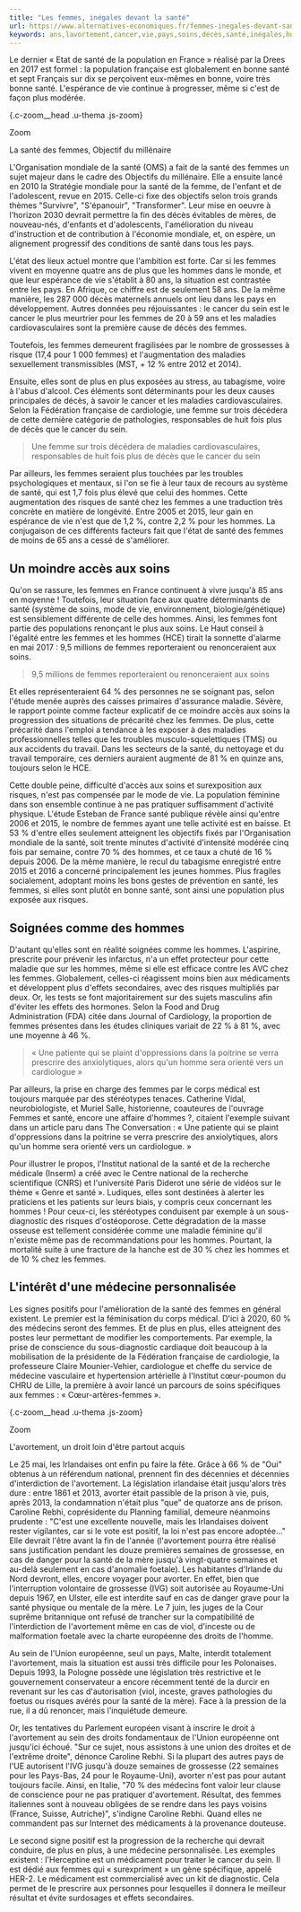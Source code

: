 ```yaml
---
title: "Les femmes, inégales devant la santé"
url: https://www.alternatives-economiques.fr/femmes-inegales-devant-sante/00086194
keywords: ans,lavortement,cancer,vie,pays,soins,décès,santé,inégales,hommes,femmes
---
```

Le dernier « Etat de santé de la population en France » réalisé par la Drees en 2017 est formel : la population française est globalement en bonne santé et sept Français sur dix se perçoivent eux-mêmes en bonne, voire très bonne santé. L'espérance de vie continue à progresser, même si c'est de façon plus modérée.

[](#){.c-zoom__head .u-thema .js-zoom}

Zoom

La santé des femmes, Objectif du millénaire

L'Organisation mondiale de la santé (OMS) a fait de la santé des femmes un sujet majeur dans le cadre des Objectifs du millénaire. Elle a ensuite lancé en 2010 la Stratégie mondiale pour la santé de la femme, de l'enfant et de l'adolescent, revue en 2015. Celle-ci fixe des objectifs selon trois grands thèmes \"Survivre\", \"S'épanouir\", \"Transformer\". Leur mise en oeuvre à l'horizon 2030 devrait permettre la fin des décès évitables de mères, de nouveau-nés, d'enfants et d'adolescents, l'amélioration du niveau d'instruction et de contribution à l'économie mondiale, et, on espère, un alignement progressif des conditions de santé dans tous les pays.

L'état des lieux actuel montre que l'ambition est forte. Car si les femmes vivent en moyenne quatre ans de plus que les hommes dans le monde, et que leur espérance de vie s'établit à 80 ans, la situation est contrastée entre les pays. En Afrique, ce chiffre est de seulement 58 ans. De la même manière, les 287 000 décès maternels annuels ont lieu dans les pays en développement. Autres données peu réjouissantes : le cancer du sein est le cancer le plus meurtrier pour les femmes de 20 à 59 ans et les maladies cardiovasculaires sont la première cause de décès des femmes.

Toutefois, les femmes demeurent fragilisées par le nombre de grossesses à risque (17,4 pour 1 000 femmes) et l'augmentation des maladies sexuellement transmissibles (MST, + 12 % entre 2012 et 2014).

Ensuite, elles sont de plus en plus exposées au stress, au tabagisme, voire à l'abus d'alcool. Ces éléments sont déterminants pour les deux causes principales de décès, à savoir le cancer et les maladies cardiovasculaires. Selon la Fédération française de cardiologie, une femme sur trois décédera de cette dernière catégorie de pathologies, responsables de huit fois plus de décès que le cancer du sein.

> Une femme sur trois décédera de maladies cardiovasculaires, responsables de huit fois plus de décès que le cancer du sein

Par ailleurs, les femmes seraient plus touchées par les troubles psychologiques et mentaux, si l'on se fie à leur taux de recours au système de santé, qui est 1,7 fois plus élevé que celui des hommes. Cette augmentation des risques de santé chez les femmes a une traduction très concrète en matière de longévité. Entre 2005 et 2015, leur gain en espérance de vie n'est que de 1,2 %, contre 2,2 % pour les hommes. La conjugaison de ces différents facteurs fait que l'état de santé des femmes de moins de 65 ans a cessé de s'améliorer.

Un moindre accès aux soins
--------------------------

Qu'on se rassure, les femmes en France continuent à vivre jusqu'à 85 ans en moyenne ! Toutefois, leur situation face aux quatre déterminants de santé (système de soins, mode de vie, environnement, biologie/génétique) est sensiblement différente de celle des hommes. Ainsi, les femmes font partie des populations renonçant le plus aux soins. Le Haut conseil à l'égalité entre les femmes et les hommes (HCE) tirait la sonnette d'alarme en mai 2017 : 9,5 millions de femmes reporteraient ou renonceraient aux soins.

> 9,5 millions de femmes reporteraient ou renonceraient aux soins

Et elles représenteraient 64 % des personnes ne se soignant pas, selon l'étude menée auprès des caisses primaires d'assurance maladie. Sévère, le rapport pointe comme facteur explicatif de ce moindre accès aux soins la progression des situations de précarité chez les femmes. De plus, cette précarité dans l'emploi a tendance à les exposer à des maladies professionnelles telles que les troubles musculo-squelettiques (TMS) ou aux accidents du travail. Dans les secteurs de la santé, du nettoyage et du travail temporaire, ces derniers auraient augmenté de 81 % en quinze ans, toujours selon le HCE.

Cette double peine, difficulté d'accès aux soins et surexposition aux risques, n'est pas compensée par le mode de vie. La population féminine dans son ensemble continue à ne pas pratiquer suffisamment d'activité physique. L'étude Esteban de France santé publique révèle ainsi qu'entre 2006 et 2015, le nombre de femmes ayant une telle activité est en baisse. Et 53 % d'entre elles seulement atteignent les objectifs fixés par l'Organisation mondiale de la santé, soit trente minutes d'activité d'intensité modérée cinq fois par semaine, contre 70 % des hommes, et ce taux a chuté de 16 % depuis 2006. De la même manière, le recul du tabagisme enregistré entre 2015 et 2016 a concerné principalement les jeunes hommes. Plus fragiles socialement, adoptant moins les bons gestes de prévention en santé, les femmes, si elles sont plutôt en bonne santé, sont ainsi une population plus exposée aux risques.

Soignées comme des hommes
-------------------------

D'autant qu'elles sont en réalité soignées comme les hommes. L'aspirine, prescrite pour prévenir les infarctus, n'a un effet protecteur pour cette maladie que sur les hommes, même si elle est efficace contre les AVC chez les femmes. Globalement, celles-ci réagissent moins bien aux médicaments et développent plus d'effets secondaires, avec des risques multipliés par deux. Or, les tests se font majoritairement sur des sujets masculins afin d'éviter les effets des hormones. Selon la Food and Drug Administration (FDA) citée dans Journal of Cardiology, la proportion de femmes présentes dans les études cliniques variait de 22 % à 81 %, avec une moyenne à 46 %.

> « Une patiente qui se plaint d'oppressions dans la poitrine se verra prescrire des anxiolytiques, alors qu'un homme sera orienté vers un cardiologue »

Par ailleurs, la prise en charge des femmes par le corps médical est toujours marquée par des stéréotypes tenaces. Catherine Vidal, neurobiologiste, et Muriel Salle, historienne, coauteures de l'ouvrage Femmes et santé, encore une affaire d'hommes ?, citaient l'exemple suivant dans un article paru dans The Conversation : « Une patiente qui se plaint d'oppressions dans la poitrine se verra prescrire des anxiolytiques, alors qu'un homme sera orienté vers un cardiologue. »

Pour illustrer le propos, l'Institut national de la santé et de la recherche médicale (Inserm) a créé avec le Centre national de la recherche scientifique (CNRS) et l'université Paris Diderot une série de vidéos sur le thème « Genre et santé ». Ludiques, elles sont destinées à alerter les praticiens et les patients sur leurs biais, y compris ceux concernant les hommes ! Pour ceux-ci, les stéréotypes conduisent par exemple à un sous-diagnostic des risques d'ostéoporose. Cette dégradation de la masse osseuse est tellement considérée comme une maladie féminine qu'il n'existe même pas de recommandations pour les hommes. Pourtant, la mortalité suite à une fracture de la hanche est de 30 % chez les hommes et de 10 % chez les femmes.

L'intérêt d'une médecine personnalisée
--------------------------------------

Les signes positifs pour l'amélioration de la santé des femmes en général existent. Le premier est la féminisation du corps médical. D'ici à 2020, 60 % des médecins seront des femmes. Et de plus en plus, elles atteignent des postes leur permettant de modifier les comportements. Par exemple, la prise de conscience du sous-diagnostic cardiaque doit beaucoup à la mobilisation de la présidente de la Fédération française de cardiologie, la professeure Claire Mounier-Vehier, cardiologue et cheffe du service de médecine vasculaire et hypertension artérielle à l'Institut cœur-poumon du CHRU de Lille, la première à avoir lancé un parcours de soins spécifiques aux femmes : « Cœur-artères-femmes ».

[](#){.c-zoom__head .u-thema .js-zoom}

Zoom

L'avortement, un droit loin d'être partout acquis

Le 25 mai, les Irlandaises ont enfin pu faire la fête. Grâce à 66 % de \"Oui\" obtenus à un référendum national, prennent fin des décennies et décennies d'interdiction de l'avortement. La législation irlandaise était jusqu'alors très dure : entre 1861 et 2013, avorter était passible de la prison à vie, puis, après 2013, la condamnation n'était plus \"que\" de quatorze ans de prison. Caroline Rebhi, coprésidente du Planning familial, demeure néanmoins prudente : \"C'est une excellente nouvelle, mais les Irlandaises doivent rester vigilantes, car si le vote est positif, la loi n'est pas encore adoptée\...\" Elle devrait l'être avant la fin de l'année (l'avortement pourra être réalisé sans justification pendant les douze premières semaines de grossesse, en cas de danger pour la santé de la mère jusqu'à vingt-quatre semaines et au-delà seulement en cas d'anomalie foetale). Les habitantes d'Irlande du Nord devront, elles, encore voyager pour avorter. En effet, bien que l'interruption volontaire de grossesse (IVG) soit autorisée au Royaume-Uni depuis 1967, en Ulster, elle est interdite sauf en cas de danger grave pour la santé physique ou mentale de la mère. Le 7 juin, les juges de la Cour suprême britannique ont refusé de trancher sur la compatibilité de l'interdiction de l'avortement même en cas de viol, d'inceste ou de malformation foetale avec la charte européenne des droits de l'homme.

Au sein de l'Union européenne, seul un pays, Malte, interdit totalement l'avortement, mais la situation est aussi très difficile pour les Polonaises. Depuis 1993, la Pologne possède une législation très restrictive et le gouvernement conservateur a encore récemment tenté de la durcir en revenant sur les cas d'autorisation (viol, inceste, graves pathologies du foetus ou risques avérés pour la santé de la mère). Face à la pression de la rue, il a dû renoncer, mais l'inquiétude demeure.

Or, les tentatives du Parlement européen visant à inscrire le droit à l'avortement au sein des droits fondamentaux de l'Union européenne ont jusqu'ici échoué. \"Sur ce sujet, nous assistons à une union des droites et de l'extrême droite\", dénonce Caroline Rebhi. Si la plupart des autres pays de l'UE autorisent l'IVG jusqu'à douze semaines de grossesse (22 semaines pour les Pays-Bas, 24 pour le Royaume-Uni), avorter n'est pas pour autant toujours facile. Ainsi, en Italie, \"70 % des médecins font valoir leur clause de conscience pour ne pas pratiquer d'avortement. Résultat, des femmes italiennes sont à nouveau obligées de se rendre dans les pays voisins (France, Suisse, Autriche)\", s'indigne Caroline Rebhi. Quand elles ne commandent pas sur Internet des médicaments à la provenance douteuse.

Le second signe positif est la progression de la recherche qui devrait conduire, de plus en plus, à une médecine personnalisée. Les exemples existent : l'Herceptine est un médicament pour traiter le cancer du sein. Il est dédié aux femmes qui « surexpriment » un gène spécifique, appelé HER-2. Le médicament est commercialisé avec un kit de diagnostic. Cela permet de le prescrire aux personnes pour lesquelles il donnera le meilleur résultat et évite surdosages et effets secondaires.
